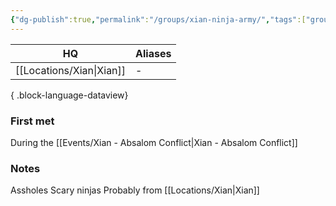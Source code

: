 ```yaml
---
{"dg-publish":true,"permalink":"/groups/xian-ninja-army/","tags":["group"],"noteIcon":"group","created":"2023-12-28T16:19:07.078+01:00","updated":"2024-01-08T12:15:51.460+01:00"}
---
```


| HQ       | Aliases |
| -------- | ------- |
| [[Locations/Xian\|Xian]] | \-      |

{ .block-language-dataview}
### First met
During the [[Events/Xian - Absalom Conflict\|Xian - Absalom Conflict]]
### Notes
Assholes
Scary ninjas
Probably from [[Locations/Xian\|Xian]]